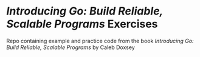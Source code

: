 # *Introducing Go: Build Reliable, Scalable Programs* Exercises

Repo containing example and practice code from the book *Introducing Go: Build Reliable, Scalable Programs* by Caleb Doxsey
